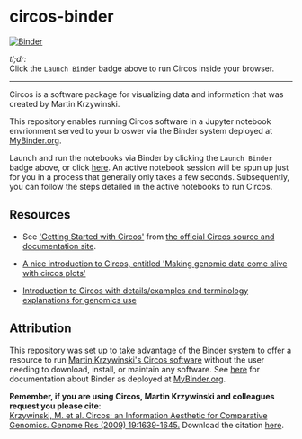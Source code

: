 # circos-binder

[![Binder](http://mybinder.org/badge.svg)](http://beta.mybinder.org/v2/gh/fomightez/circos-binderized/master?filepath=index.ipynb)

*tl;dr:*  
Click the `Launch Binder` badge above to run Circos inside your browser.

------

Circos is a software package for visualizing data and information that was created by Martin Krzywinski. 

This repository enables running Circos software in a Jupyter notebook envrionment served to your broswer via the Binder system deployed at [MyBinder.org](https://mybinder.org/). 

Launch and run the notebooks via Binder by clicking the `Launch Binder` badge above, or click [here](http://beta.mybinder.org/v2/gh/fomightez/circos-binderized/master?filepath=index.ipynb). An active notebook session will be spun up just for you in a process that generally only takes a few seconds. Subsequently, you can follow the steps detailed in the active notebooks to run Circos.

Resources
--------
* See ['Getting Started with Circos'](http://circos.ca/support/getting_started/) from [the official Circos source and documentation site](http://circos.ca/).

* [A nice introduction to Circos, entitled 'Making genomic data come alive with circos plots'](https://medium.com/@Marianattestad/a-treatise-on-making-circos-plots-from-genomic-data-7ff496849e0)

* [Introduction to Circos with details/examples and terminology explanations for genomics use](http://barc.wi.mit.edu/education/hot_topics/Circos/Circos.pdf)

Attribution
----------
This repository was set up to take advantage of the Binder system to offer a resource to run [Martin Krzywinski's Circos software](http://circos.ca/) without the user needing to download, install, or maintain any software. See [here](https://mybinder.readthedocs.io/en/latest/) for documentation about Binder as deployed at [MyBinder.org](https://mybinder.org/).

**Remember, if you are using Circos, Martin Krzywinski and colleagues request you please cite**:  
[Krzywinski, M. et al. Circos: an Information Aesthetic for Comparative Genomics. Genome Res (2009) 19:1639-1645.](http://genome.cshlp.org/content/early/2009/06/15/gr.092759.109.abstract)
Download the citation [here](https://genome.cshlp.org/citmgr?gca=genome;gr.092759.109v1).

